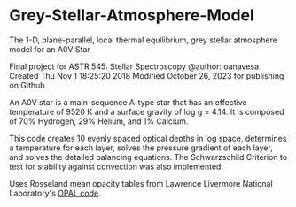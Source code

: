 # Grey-Stellar-Atmosphere-Model
The 1-D, plane-parallel, local thermal equilibrium, grey stellar atmosphere model for an A0V Star

Final project for ASTR 545: Stellar Spectroscopy
@author: oanavesa
Created Thu Nov 1 18:25:20 2018
Modified October 26, 2023 for publishing on Github

An A0V star is a main-sequence A-type star that has an effective temperature of 9520 K and a surface gravity of log g = 4.14. It is composed of 70% Hydrogen, 29% Helium, and 1% Calcium.

This code creates 10 evenly spaced optical depths in log space, determines a temperature for each layer, solves the pressure gradient of each layer, and solves the detailed balancing equations.
The Schwarzschild Criterion to test for stability against convection was also implemented.

Uses Rosseland mean opacity tables from Lawrence Livermore National Laboratory's [OPAL code](https://opalopacity.llnl.gov/).
